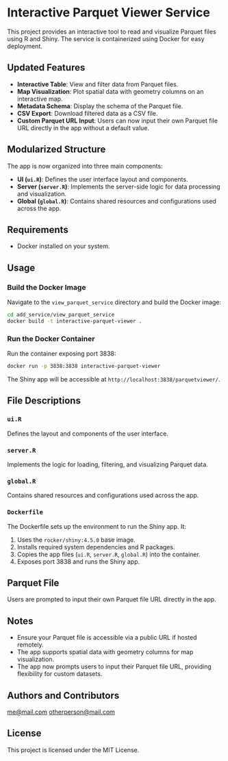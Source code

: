 # Interactive Parquet Viewer Service

This project provides an interactive tool to read and visualize Parquet files using R and Shiny. The service is containerized using Docker for easy deployment.

## Updated Features

- **Interactive Table**: View and filter data from Parquet files.
- **Map Visualization**: Plot spatial data with geometry columns on an interactive map.
- **Metadata Schema**: Display the schema of the Parquet file.
- **CSV Export**: Download filtered data as a CSV file.
- **Custom Parquet URL Input**: Users can now input their own Parquet file URL directly in the app without a default value.

## Modularized Structure

The app is now organized into three main components:

- **UI (`ui.R`)**: Defines the user interface layout and components.
- **Server (`server.R`)**: Implements the server-side logic for data processing and visualization.
- **Global (`global.R`)**: Contains shared resources and configurations used across the app.

## Requirements

- Docker installed on your system.

## Usage

### Build the Docker Image

Navigate to the `view_parquet_service` directory and build the Docker image:

```bash
cd add_service/view_parquet_service
docker build -t interactive-parquet-viewer .
```

### Run the Docker Container

Run the container exposing port 3838:

```bash
docker run -p 3838:3838 interactive-parquet-viewer
```

The Shiny app will be accessible at `http://localhost:3838/parquetviewer/`.

## File Descriptions

### `ui.R`
Defines the layout and components of the user interface.

### `server.R`
Implements the logic for loading, filtering, and visualizing Parquet data.

### `global.R`
Contains shared resources and configurations used across the app.

### `Dockerfile`
The Dockerfile sets up the environment to run the Shiny app. It:

1. Uses the `rocker/shiny:4.5.0` base image.
2. Installs required system dependencies and R packages.
3. Copies the app files (`ui.R`, `server.R`, `global.R`) into the container.
4. Exposes port 3838 and runs the Shiny app.

## Parquet File

Users are prompted to input their own Parquet file URL directly in the app.

## Notes
- Ensure your Parquet file is accessible via a public URL if hosted remotely.
- The app supports spatial data with geometry columns for map visualization.
- The app now prompts users to input their Parquet file URL, providing flexibility for custom datasets.

## Authors and Contributors

me@mail.com
otherperson@mail.com

## License

This project is licensed under the MIT License.
